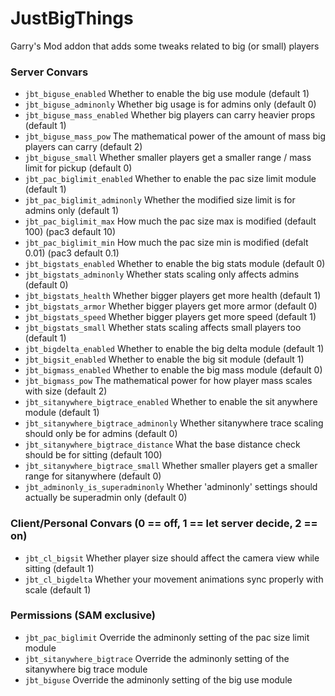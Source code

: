 # JustBigThings

Garry's Mod addon that adds some tweaks related to big (or small) players

### Server Convars
- `jbt_biguse_enabled` Whether to enable the big use module (default 1)
- `jbt_biguse_adminonly` Whether big usage is for admins only (default 0)
- `jbt_biguse_mass_enabled` Whether big players can carry heavier props (default 1)
- `jbt_biguse_mass_pow` The mathematical power of the amount of mass big players can carry (default 2)
- `jbt_biguse_small` Whether smaller players get a smaller range / mass limit for pickup (default 0)
- `jbt_pac_biglimit_enabled` Whether to enable the pac size limit module (default 1)
- `jbt_pac_biglimit_adminonly` Whether the modified size limit is for admins only (default 1)
- `jbt_pac_biglimit_max` How much the pac size max is modified (default 100) (pac3 default 10)
- `jbt_pac_biglimit_min` How much the pac size min is modified (defalt 0.01) (pac3 default 0.1)
- `jbt_bigstats_enabled` Whether to enable the big stats module (default 0)
- `jbt_bigstats_adminonly` Whether stats scaling only affects admins (default 0)
- `jbt_bigstats_health` Whether bigger players get more health (default 1)
- `jbt_bigstats_armor` Whether bigger players get more armor (default 0)
- `jbt_bigstats_speed` Whether bigger players get more speed (default 1)
- `jbt_bigstats_small` Whether stats scaling affects small players too (default 1)
- `jbt_bigdelta_enabled` Whether to enable the big delta module (default 1)
- `jbt_bigsit_enabled` Whether to enable the big sit module (default 1)
- `jbt_bigmass_enabled` Whether to enable the big mass module (default 0)
- `jbt_bigmass_pow` The mathematical power for how player mass scales with size (default 2)
- `jbt_sitanywhere_bigtrace_enabled` Whether to enable the sit anywhere module (default 1)
- `jbt_sitanywhere_bigtrace_adminonly` Whether sitanywhere trace scaling should only be for admins (default 0)
- `jbt_sitanywhere_bigtrace_distance` What the base distance check should be for sitting (default 100)
- `jbt_sitanywhere_bigtrace_small` Whether smaller players get a smaller range for sitanywhere (default 0)
- `jbt_adminonly_is_superadminonly` Whether 'adminonly' settings should actually be superadmin only (default 0)

### Client/Personal Convars (0 == off, 1 == let server decide, 2 == on)
- `jbt_cl_bigsit` Whether player size should affect the camera view while sitting (default 1)
- `jbt_cl_bigdelta` Whether your movement animations sync properly with scale (default 1)

### Permissions (SAM exclusive)
- `jbt_pac_biglimit` Override the adminonly setting of the pac size limit module
- `jbt_sitanywhere_bigtrace` Override the adminonly setting of the sitanywhere big trace module
- `jbt_biguse` Override the adminonly setting of the big use module
